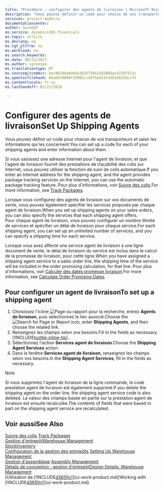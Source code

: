 ```yaml
---
title: "Procédure : configurer des agents de livraison | Microsoft Docs"
description: "Vous pouvez définir un code pour chacun de vos transporteurs et saisir les informations qui les concernent."
services: project-madeira
documentationcenter: 
author: SorenGP
ms.service: dynamics365-financials
ms.topic: article
ms.devlang: na
ms.tgt_pltfrm: na
ms.workload: na
ms.search.keywords: 
ms.date: 08/23/2017
ms.author: sgroespe
ms.translationtype: HT
ms.sourcegitcommit: bec0619be0a65e3625759e13d2866ac615d7513c
ms.openlocfilehash: b6ab539048f3f802cc4575e023c43632025dccf5
ms.contentlocale: fr-ca
ms.lasthandoff: 03/22/2018

---
```

# <a name="set-up-shipping-agents"></a><span data-ttu-id="f0ce7-103">Configurer des agents de livraison</span><span class="sxs-lookup"><span data-stu-id="f0ce7-103">Set Up Shipping Agents</span></span>
<span data-ttu-id="f0ce7-104">Vous pouvez définir un code pour chacun de vos transporteurs et saisir les informations qui les concernent.</span><span class="sxs-lookup"><span data-stu-id="f0ce7-104">You can set up a code for each of your shipping agents and enter information about them.</span></span>  

<span data-ttu-id="f0ce7-105">Si vous saisissez une adresse Internet pour l'agent de livraison, et que l'agent de livraison fournit des prestations de traçabilité des colis sur Internet, vous pouvez utiliser la fonction de suivi de colis automatique.</span><span class="sxs-lookup"><span data-stu-id="f0ce7-105">If you enter an Internet address for the shipping agent, and the agent provides package tracking services on the Internet, you can use the automatic package tracking feature.</span></span> <span data-ttu-id="f0ce7-106">Pour plus d'informations, voir [Suivre des colis](sales-how-track-packages.md).</span><span class="sxs-lookup"><span data-stu-id="f0ce7-106">For more information, see [Track Packages](sales-how-track-packages.md).</span></span>

<span data-ttu-id="f0ce7-107">Lorsque vous configurez des agents de livraison sur vos documents de vente, vous pouvez également spécifier les services proposés par chaque agent de livraison.</span><span class="sxs-lookup"><span data-stu-id="f0ce7-107">When you set up shipping agents on your sales orders, you can also specify the services that each shipping agent offers.</span></span>  
<span data-ttu-id="f0ce7-108">Pour chaque agent de livraison, vous pouvez configurer un nombre illimité de services et spécifier un délai de livraison pour chaque service.</span><span class="sxs-lookup"><span data-stu-id="f0ce7-108">For each shipping agent, you can set up an unlimited number of services, and you can specify a shipping time for each service.</span></span>  

<span data-ttu-id="f0ce7-109">Lorsque vous avez affecté une service agent de livraison à une ligne document de vente, le délai de livraison du service est inclus dans le calcul de la promesse de livraison, pour cette ligne.</span><span class="sxs-lookup"><span data-stu-id="f0ce7-109">When you have assigned a shipping agent service to a sales order line, the shipping time of the service will be included in the order promising calculation, for that line.</span></span> <span data-ttu-id="f0ce7-110">Pour plus d'informations, voir [Calculer des dates promesse livraison](sales-how-to-calculate-order-promising-dates.md).</span><span class="sxs-lookup"><span data-stu-id="f0ce7-110">For more information, see [Calculate Order Promising Dates](sales-how-to-calculate-order-promising-dates.md).</span></span>

## <a name="to-set-up-a-shipping-agent"></a><span data-ttu-id="f0ce7-111">Pour configurer un agent de livraison</span><span class="sxs-lookup"><span data-stu-id="f0ce7-111">To set up a shipping agent</span></span>  
1.  <span data-ttu-id="f0ce7-112">Choisissez l'icône ![Page ou rapport pour la recherche](media/ui-search/search_small.png "icône Page ou rapport pour la recherche"), entrez **Agents de livraison**, puis sélectionnez le lien associé.</span><span class="sxs-lookup"><span data-stu-id="f0ce7-112">Choose the ![Search for Page or Report](media/ui-search/search_small.png "Search for Page or Report icon") icon, enter **Shipping Agents**, and then choose the related link.</span></span>  
2.  <span data-ttu-id="f0ce7-113">Renseignez les champs selon vos besoins.</span><span class="sxs-lookup"><span data-stu-id="f0ce7-113">Fill in the fields as necessary.</span></span> [!INCLUDE[tooltip-inline-tip](includes/tooltip-inline-tip_md.md)]<span data-ttu-id="f0ce7-114">.</span><span class="sxs-lookup"><span data-stu-id="f0ce7-114">.</span></span>  
3.  <span data-ttu-id="f0ce7-115">Sélectionnez l'action **Services agent de livraison**.</span><span class="sxs-lookup"><span data-stu-id="f0ce7-115">Choose the **Shipping Agent Services** action.</span></span>
4. <span data-ttu-id="f0ce7-116">Dans la fenêtre **Services agent de livraison**, renseignez les champs selon vos besoins.</span><span class="sxs-lookup"><span data-stu-id="f0ce7-116">In the **Shipping Agent Services**, fill in the fields as necessary.</span></span>

> [!NOTE]  
>  <span data-ttu-id="f0ce7-117">Si vous supprimez l'agent de livraison de la ligne commande, le code prestation agent de livraison est également supprimé.</span><span class="sxs-lookup"><span data-stu-id="f0ce7-117">If you delete the shipping agent on the order line, the shipping agent service code is also deleted.</span></span> <span data-ttu-id="f0ce7-118">La valeur des champs basée en partie sur la prestation agent de livraison est ensuite recalculée.</span><span class="sxs-lookup"><span data-stu-id="f0ce7-118">The contents of fields that were based in part on the shipping agent service are recalculated.</span></span>  

## <a name="see-also"></a><span data-ttu-id="f0ce7-119">Voir aussi</span><span class="sxs-lookup"><span data-stu-id="f0ce7-119">See Also</span></span>
<span data-ttu-id="f0ce7-120">[Suivre des colis](sales-how-track-packages.md)  </span><span class="sxs-lookup"><span data-stu-id="f0ce7-120">[Track Packages](sales-how-track-packages.md)  </span></span>  
[<span data-ttu-id="f0ce7-121">Gestion d'entrepôt</span><span class="sxs-lookup"><span data-stu-id="f0ce7-121">Warehouse Management</span></span>](warehouse-manage-warehouse.md)  
[<span data-ttu-id="f0ce7-122">Stock</span><span class="sxs-lookup"><span data-stu-id="f0ce7-122">Inventory</span></span>](inventory-manage-inventory.md)  
<span data-ttu-id="f0ce7-123">[Configuration de la gestion des entrepôts](warehouse-setup-warehouse.md)   </span><span class="sxs-lookup"><span data-stu-id="f0ce7-123">[Setting Up Warehouse Management](warehouse-setup-warehouse.md)   </span></span>  
<span data-ttu-id="f0ce7-124">[Gestion d'assemblage](assembly-assemble-items.md)  </span><span class="sxs-lookup"><span data-stu-id="f0ce7-124">[Assembly Management](assembly-assemble-items.md)  </span></span>  
[<span data-ttu-id="f0ce7-125">Détails de conception : gestion d'entrepôt</span><span class="sxs-lookup"><span data-stu-id="f0ce7-125">Design Details: Warehouse Management</span></span>](design-details-warehouse-management.md)  
<span data-ttu-id="f0ce7-126">[Utilisation de [!INCLUDE[d365fin](includes/d365fin_md.md)]](ui-work-product.md)</span><span class="sxs-lookup"><span data-stu-id="f0ce7-126">[Working with [!INCLUDE[d365fin](includes/d365fin_md.md)]](ui-work-product.md)</span></span>  

